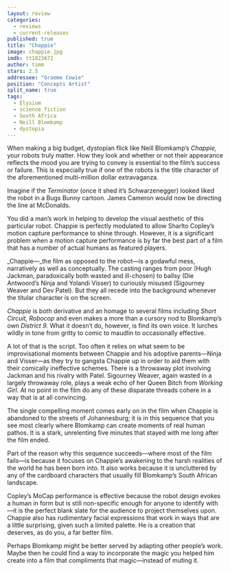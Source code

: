 ```yaml
---
layout: review
categories: 
  - reviews
  - current-releases
published: true
title: "Chappie"
image: chappie.jpg
imdb: tt1823672
author: timm
stars: 2.5
addressee: "Graeme Cowie"
position: "Concepts Artist"
split_name: true
tags: 
  - Elysium
  - science fiction
  - South Africa
  - Neill Blomkamp
  - dystopia
---
```


When making a big budget, dystopian flick like Neill Blomkamp’s _Chappie,_ your robots truly matter. How they look and whether or not their appearance reflects the mood you are trying to convey is essential to the film’s success or failure. This is especially true if one of the robots is the title character of the aforementioned multi-million dollar extravaganza. 

Imagine if the _Terminator_ (once it shed it’s Schwarzenegger) looked liked the robot in a Bugs Bunny cartoon. James Cameron would now be directing the line at McDonalds. 

You did a man’s work in helping to develop the visual aesthetic of this particular robot. Chappie is perfectly modulated to allow Sharlto Copley’s motion capture performance to shine through. However, it is a significant problem when a motion capture performance is by far the best part of a film that has a number of actual humans as featured players.

_Chappie—_the film as opposed to the robot—is a godawful mess, narratively as well as conceptually. The casting ranges from poor (Hugh Jackman, paradoxically both wasted and ill-chosen) to ballsy (Die Antwoord’s Ninja and Yolandi Visser) to curiously misused (Sigourney Weaver and Dev Patel).  But they all recede into the background whenever the titular character is on the screen. 

_Chappie_ is both derivative and an homage to several films including _Short Circuit,_ _Robocop_ and even makes a more than a cursory nod to Blomkamp’s own _District 9_. What it doesn’t do, however, is find its own voice. It lurches wildly in tone from gritty to comic to maudlin to occasionally effective. 

A lot of that is the script. Too often it relies on what seem to be improvisational moments between Chappie and his adoptive parents—Ninja and Visser—as they try to gangsta Chappie up in order to aid them with their comically ineffective schemes. There is a throwaway plot involving Jackman and his rivalry with Patel. Sigourney Weaver, again wasted in a largely throwaway role, plays a weak echo of her Queen Bitch from _Working Girl._ At no point in the film do any of these disparate threads cohere in a way that is at all convincing.

The single compelling moment comes early on in the film when Chappie is abandoned to the streets of Johannesburg; it is in this sequence that you see most clearly where Blomkamp can create moments of real human pathos. It is a stark, unrelenting five minutes that stayed with me long after the film ended.

Part of the reason why this sequence succeeds—where most of the film fails—is because it focuses on Chappie’s awakening to the harsh realities of the world he has been born into. It also works because it is uncluttered by any of the cardboard characters that usually fill Blomkamp’s South African landscape. 

Copley’s MoCap performance is effective because the robot design evokes a human in form but is still non-specific enough for anyone to identify with—it is the perfect blank slate for the audience to project themselves upon. Chappie also has rudimentary facial expressions that work in ways that are a little surprising, given such a limited palette. He is a creation that deserves, as do you, a far better film.

Perhaps Blomkamp might be better served by adapting other people’s work. Maybe then he could find a way to incorporate the magic you helped him create into a film that compliments that magic—instead of muting it.
